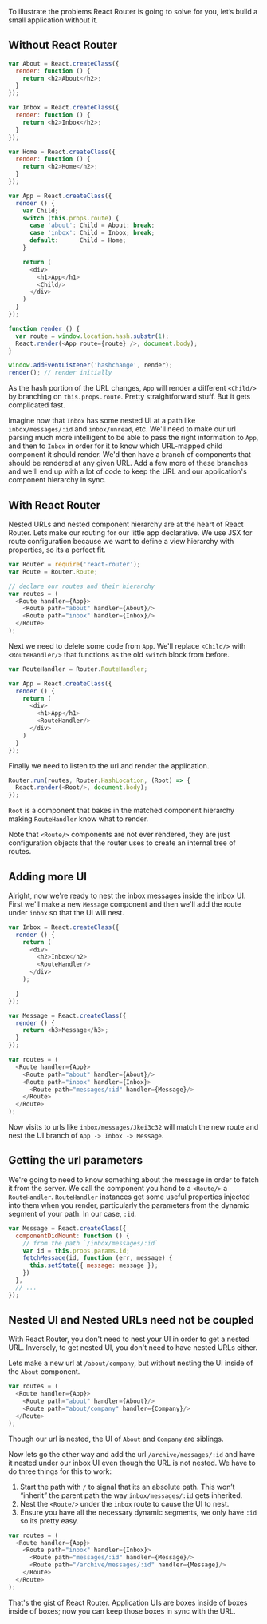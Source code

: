 To illustrate the problems React Router is going to solve for you, let’s build a
small application without it.

Without React Router
--------------------

```js
var About = React.createClass({
  render: function () {
    return <h2>About</h2>;
  }
});

var Inbox = React.createClass({
  render: function () {
    return <h2>Inbox</h2>;
  }
});

var Home = React.createClass({
  render: function () {
    return <h2>Home</h2>;
  }
});

var App = React.createClass({
  render () {
    var Child;
    switch (this.props.route) {
      case 'about': Child = About; break;
      case 'inbox': Child = Inbox; break;
      default:      Child = Home;
    }

    return (
      <div>
        <h1>App</h1>
        <Child/>
      </div>
    )
  }
});

function render () {
  var route = window.location.hash.substr(1);
  React.render(<App route={route} />, document.body);
}

window.addEventListener('hashchange', render);
render(); // render initially
```

As the hash portion of the URL changes, `App` will render a different
`<Child/>` by branching on `this.props.route`. Pretty straightforward
stuff. But it gets complicated fast.

Imagine now that `Inbox` has some nested UI at a path like
`inbox/messages/:id` and `inbox/unread`, etc. We'll need to make our url
parsing much more intelligent to be able to pass the right information
to `App`, and then to `Inbox` in order for it to know which URL-mapped
child component it should render. We'd then have a branch of components
that should be rendered at any given URL. Add a few more of these
branches and we'll end up with a lot of code to keep the URL and our
application's component hierarchy in sync.

With React Router
-----------------

Nested URLs and nested component hierarchy are at the heart of React
Router. Lets make our routing for our little app declarative. We use JSX
for route configuration because we want to define a view hierarchy with
properties, so its a perfect fit.

```js
var Router = require('react-router');
var Route = Router.Route;

// declare our routes and their hierarchy
var routes = (
  <Route handler={App}>
    <Route path="about" handler={About}/>
    <Route path="inbox" handler={Inbox}/>
  </Route>
);
```

Next we need to delete some code from `App`. We'll replace `<Child/>`
with `<RouteHandler/>` that functions as the old `switch` block from
before.

```js
var RouteHandler = Router.RouteHandler;

var App = React.createClass({
  render () {
    return (
      <div>
        <h1>App</h1>
        <RouteHandler/>
      </div>
    )
  }
});
```

Finally we need to listen to the url and render the application.

```js
Router.run(routes, Router.HashLocation, (Root) => {
  React.render(<Root/>, document.body);
});
```

`Root` is a component that bakes in the matched component hierarchy
making `RouteHandler` know what to render.

Note that `<Route/>` components are not ever rendered, they are just
configuration objects that the router uses to create an internal tree of
routes.

Adding more UI
--------------

Alright, now we're ready to nest the inbox messages inside the inbox UI.
First we'll make a new `Message` component and then we'll add the route
under `inbox` so that the UI will nest.

```js
var Inbox = React.createClass({
  render () {
    return (
      <div>
        <h2>Inbox</h2>
        <RouteHandler/>
      </div>
    );

  }
});

var Message = React.createClass({
  render () {
    return <h3>Message</h3>;
  }
});

var routes = (
  <Route handler={App}>
    <Route path="about" handler={About}/>
    <Route path="inbox" handler={Inbox}>
      <Route path="messages/:id" handler={Message}/>
    </Route>
  </Route>
);
```

Now visits to urls like `inbox/messages/Jkei3c32` will match the new
route and nest the UI branch of `App -> Inbox -> Message`.

Getting the url parameters
--------------------------

We're going to need to know something about the message in order to
fetch it from the server. We call the component you hand to a `<Route/>`
a `RouteHandler`. `RouteHandler` instances get some useful properties
injected into them when you render, particularly the parameters from the
dynamic segment of your path. In our case, `:id`.

```js
var Message = React.createClass({
  componentDidMount: function () {
    // from the path `/inbox/messages/:id`
    var id = this.props.params.id;
    fetchMessage(id, function (err, message) {
      this.setState({ message: message });
    })
  },
  // ...
});
```

Nested UI and Nested URLs need not be coupled
---------------------------------------------

With React Router, you don't need to nest your UI in order to get a
nested URL. Inversely, to get nested UI, you don't need to have nested
URLs either.

Lets make a new url at `/about/company`, but without nesting the UI
inside of the `About` component.

```js
var routes = (
  <Route handler={App}>
    <Route path="about" handler={About}/>
    <Route path="about/company" handler={Company}/>
  </Route>
);
```

Though our url is nested, the UI of `About` and `Company` are siblings.

Now lets go the other way and add the url `/archive/messages/:id` and
have it nested under our inbox UI even though the URL is not nested. We
have to do three things for this to work:

1. Start the path with `/` to signal that its an absolute path. This
   won’t “inherit” the parent path the way `inbox/messages/:id` gets
   inherited.
2. Nest the `<Route/>` under the `inbox` route to cause the UI to nest.
3. Ensure you have all the necessary dynamic segments, we only have
   `:id` so its pretty easy.

```js
var routes = (
  <Route handler={App}>
    <Route path="inbox" handler={Inbox}>
      <Route path="messages/:id" handler={Message}/>
      <Route path="/archive/messages/:id" handler={Message}/>
    </Route>
  </Route>
);
```

That's the gist of React Router. Application UIs are boxes inside of
boxes inside of boxes; now you can keep those boxes in sync with the
URL.

